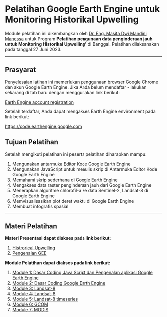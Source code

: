 # Pelatihan Google Earth Engine untuk Monitoring Historikal Upwelling
Module pelatihan ini dikembangkan oleh [Dr. Eng. Masita Dwi Mandini Manessa](https://www.linkedin.com/in/masita-dwi-mandini-manessa-93b155170/) untuk Program **Pelatihan pengunaan data penginderaan jauh untuk Monitoring Historikal Upwelling'** di Banggai. Pelatihan dilaksanakan pada tanggal 27 Juni 2023. 

--------------

## Prasyarat

Penyelesaian latihan ini memerlukan penggunaan browser Google Chrome dan akun Google Earth Engine. Jika Anda belum mendaftar - lakukan sekarang di tab baru dengan menggunakan link berikut:

[Earth Engine account registration](https://signup.earthengine.google.com/)

Setelah terdaftar, Anda dapat mengakses Earth Engine environment pada link berikut:

https://code.earthengine.google.com


## Tujuan Pelatihan

Setelah mengikuti pelatihan ini peserta pelatihan diharapkan mampu: 
1. Mengunakan antarmuka Editor Kode Google Earth Engine
2. Mengunakan JavaScript untuk menulis skrip di Antarmuka Editor Kode Google Earth Engine
3. Memahami skrip sederhana di Google Earth Engine
4. Mengakses data raster penginderaan jauh dari Google Earth Engine
5. Menerapkan algoritme chlorofil-a ke data Sentinel-2, Landsat-8 di Google Earth Engine
6. Memvisualisasikan plot deret waktu di Google Earth Engine
7. Membuat infografis spasial
-------------

## Materi Pelatihan


**Materi Presentasi dapat diakses pada link berikut:**

1. [Histrorical Upwelling](https://github.com/manessa-md/BUDEE/blob/main/Materi/MDMM-Pemantauan%20Historical%20Upwelling%20Menggunakan%20Data%20Penginderaan%20Jauh.pdf)
2. [Pengenalan GEE](https://github.com/manessa-md/UNODC-PAPUA-EE-2022.github.io/blob/main/Presentasi/03_GEE%20Indonesia%20hands-on%202022.pdf)


**Module Pelatihan dapat diakses pada link berikut:**

1. [Module 1: Dasar Coding Java Script dan Pengenalan aplikasi Google Earth Engine](https://github.com/manessa-md/BUDEE/blob/main/Module01.md)
2. [Module 2: Dasar Coding Google Earth Engine](https://github.com/manessa-md/BUDEE/blob/main/Materi/Beginner's%20Cookbook.md)
3. [Module 3: Landsat-8](https://github.com/manessa-md/BUDEE/blob/main/Module02.md)
4. [Module 4: Landsat-8](https://github.com/manessa-md/BUDEE/blob/main/Module03.md)
5. [Module 5: Landsat-8 timeseries](https://github.com/manessa-md/BUDEE/blob/main/Module04.md)
6. [Module 6: GCOM](https://github.com/manessa-md/BUDEE/blob/main/Module05.md)
7. [Module 7: MODIS](https://github.com/manessa-md/BUDEE/blob/main/Module06.md)
